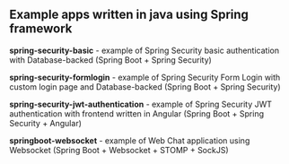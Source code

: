 ## Example apps written in java using Spring framework

**spring-security-basic** - example of Spring Security basic authentication with Database-backed (Spring Boot + Spring Security)

**spring-security-formlogin** - example of Spring Security Form Login with custom login page and Database-backed (Spring Boot + Spring Security)

**spring-security-jwt-authentication** - example of Spring Security JWT authentication with frontend written in Angular (Spring Boot + Spring Security + Angular)

**springboot-websocket** - example of Web Chat application using Websocket (Spring Boot + Websocket + STOMP + SockJS)
